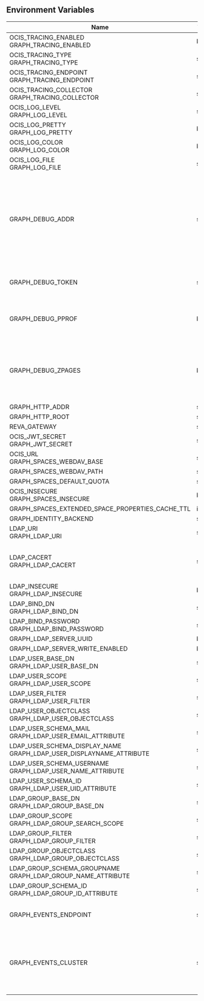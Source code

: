 ## Environment Variables

| Name | Type | Default Value | Description |
|------|------|---------------|-------------|
| OCIS_TRACING_ENABLED<br/>GRAPH_TRACING_ENABLED | bool | false | |
| OCIS_TRACING_TYPE<br/>GRAPH_TRACING_TYPE | string |  | |
| OCIS_TRACING_ENDPOINT<br/>GRAPH_TRACING_ENDPOINT | string |  | |
| OCIS_TRACING_COLLECTOR<br/>GRAPH_TRACING_COLLECTOR | string |  | |
| OCIS_LOG_LEVEL<br/>GRAPH_LOG_LEVEL | string |  | |
| OCIS_LOG_PRETTY<br/>GRAPH_LOG_PRETTY | bool | false | |
| OCIS_LOG_COLOR<br/>GRAPH_LOG_COLOR | bool | false | |
| OCIS_LOG_FILE<br/>GRAPH_LOG_FILE | string |  | |
| GRAPH_DEBUG_ADDR | string | 127.0.0.1:9124 | Bind address of the debug server, where metrics, health, config and debug endpoints will be exposed.|
| GRAPH_DEBUG_TOKEN | string |  | Token to secure the metrics endpoint|
| GRAPH_DEBUG_PPROF | bool | false | Enables pprof, which can be used for profiling|
| GRAPH_DEBUG_ZPAGES | bool | false | Enables zpages, which can  be used for collecting and viewing traces in-me|
| GRAPH_HTTP_ADDR | string | 127.0.0.1:9120 | |
| GRAPH_HTTP_ROOT | string | /graph | |
| REVA_GATEWAY | string | 127.0.0.1:9142 | |
| OCIS_JWT_SECRET<br/>GRAPH_JWT_SECRET | string |  | |
| OCIS_URL<br/>GRAPH_SPACES_WEBDAV_BASE | string | https://localhost:9200 | |
| GRAPH_SPACES_WEBDAV_PATH | string | /dav/spaces/ | |
| GRAPH_SPACES_DEFAULT_QUOTA | string | 1000000000 | |
| OCIS_INSECURE<br/>GRAPH_SPACES_INSECURE | bool | false | |
| GRAPH_SPACES_EXTENDED_SPACE_PROPERTIES_CACHE_TTL | int | 0 | |
| GRAPH_IDENTITY_BACKEND | string | ldap | |
| LDAP_URI<br/>GRAPH_LDAP_URI | string | ldaps://localhost:9235 | |
| LDAP_CACERT<br/>GRAPH_LDAP_CACERT | string | ~/.ocis/idm/ldap.crt | The certificate to verify TLS connections|
| LDAP_INSECURE<br/>GRAPH_LDAP_INSECURE | bool | false | |
| LDAP_BIND_DN<br/>GRAPH_LDAP_BIND_DN | string | uid=libregraph,ou=sysusers,o=libregraph-idm | |
| LDAP_BIND_PASSWORD<br/>GRAPH_LDAP_BIND_PASSWORD | string |  | |
| GRAPH_LDAP_SERVER_UUID | bool | false | |
| GRAPH_LDAP_SERVER_WRITE_ENABLED | bool | true | |
| LDAP_USER_BASE_DN<br/>GRAPH_LDAP_USER_BASE_DN | string | ou=users,o=libregraph-idm | |
| LDAP_USER_SCOPE<br/>GRAPH_LDAP_USER_SCOPE | string | sub | |
| LDAP_USER_FILTER<br/>GRAPH_LDAP_USER_FILTER | string |  | |
| LDAP_USER_OBJECTCLASS<br/>GRAPH_LDAP_USER_OBJECTCLASS | string | inetOrgPerson | |
| LDAP_USER_SCHEMA_MAIL<br/>GRAPH_LDAP_USER_EMAIL_ATTRIBUTE | string | mail | |
| LDAP_USER_SCHEMA_DISPLAY_NAME<br/>GRAPH_LDAP_USER_DISPLAYNAME_ATTRIBUTE | string | displayName | |
| LDAP_USER_SCHEMA_USERNAME<br/>GRAPH_LDAP_USER_NAME_ATTRIBUTE | string | uid | |
| LDAP_USER_SCHEMA_ID<br/>GRAPH_LDAP_USER_UID_ATTRIBUTE | string | owncloudUUID | |
| LDAP_GROUP_BASE_DN<br/>GRAPH_LDAP_GROUP_BASE_DN | string | ou=groups,o=libregraph-idm | |
| LDAP_GROUP_SCOPE<br/>GRAPH_LDAP_GROUP_SEARCH_SCOPE | string | sub | |
| LDAP_GROUP_FILTER<br/>GRAPH_LDAP_GROUP_FILTER | string |  | |
| LDAP_GROUP_OBJECTCLASS<br/>GRAPH_LDAP_GROUP_OBJECTCLASS | string | groupOfNames | |
| LDAP_GROUP_SCHEMA_GROUPNAME<br/>GRAPH_LDAP_GROUP_NAME_ATTRIBUTE | string | cn | |
| LDAP_GROUP_SCHEMA_ID<br/>GRAPH_LDAP_GROUP_ID_ATTRIBUTE | string | owncloudUUID | |
| GRAPH_EVENTS_ENDPOINT | string | 127.0.0.1:9233 | the address of the streaming service|
| GRAPH_EVENTS_CLUSTER | string | ocis-cluster | the clusterID of the streaming service. Mandatory when using nats|